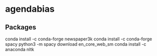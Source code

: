 # agendabias

## Packages
conda install -c conda-forge newspaper3k
conda install -c conda-forge spacy
python3 -m spacy download en_core_web_sm
conda install -c anaconda nltk
